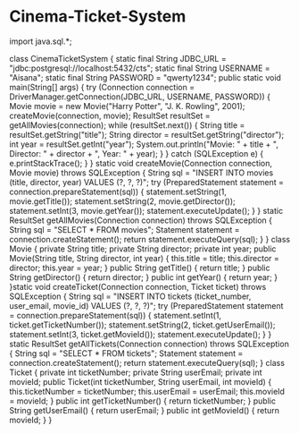 # Cinema-Ticket-System
import java.sql.*;

class CinemaTicketSystem {
    static final String JDBC_URL = "jdbc:postgresql://localhost:5432/cts";
    static final String USERNAME = "Aisana";
    static final String PASSWORD = "qwerty1234";
    public static void main(String[] args) {
        try (Connection connection = DriverManager.getConnection(JDBC_URL, USERNAME, PASSWORD)) {
            Movie movie = new Movie("Harry Potter", "J. K. Rowling", 2001);
            createMovie(connection, movie);
            ResultSet resultSet = getAllMovies(connection);
            while (resultSet.next()) {
                String title = resultSet.getString("title");
                String director = resultSet.getString("director");
                int year = resultSet.getInt("year");
                System.out.println("Movie: " + title + ", Director: " + director + ", Year: " + year);
            }
        } catch (SQLException e) {
            e.printStackTrace();
        }
    }
    static void createMovie(Connection connection, Movie movie) throws SQLException {
        String sql = "INSERT INTO movies (title, director, year) VALUES (?, ?, ?)";
        try (PreparedStatement statement = connection.prepareStatement(sql)) {
            statement.setString(1, movie.getTitle());
            statement.setString(2, movie.getDirector());
            statement.setInt(3, movie.getYear());
            statement.executeUpdate();
        }
    }
    static ResultSet getAllMovies(Connection connection) throws SQLException {
        String sql = "SELECT * FROM movies";
        Statement statement = connection.createStatement();
        return statement.executeQuery(sql);
    }
}
class Movie {
    private String title;
    private String director;
    private int year;
    public Movie(String title, String director, int year) {
        this.title = title;
        this.director = director;
        this.year = year;
    }
    public String getTitle() {
        return title;
    }
    public String getDirector() {
        return director;
    }
    public int getYear() {
        return year;
    }
}static void createTicket(Connection connection, Ticket ticket) throws SQLException {
    String sql = "INSERT INTO tickets (ticket_number, user_email, movie_id) VALUES (?, ?, ?)";
    try (PreparedStatement statement = connection.prepareStatement(sql)) {
        statement.setInt(1, ticket.getTicketNumber());
        statement.setString(2, ticket.getUserEmail());
        statement.setInt(3, ticket.getMovieId());
        statement.executeUpdate();
    }
}
static ResultSet getAllTickets(Connection connection) throws SQLException {
    String sql = "SELECT * FROM tickets";
    Statement statement = connection.createStatement();
    return statement.executeQuery(sql);
}
class Ticket {
    private int ticketNumber;
    private String userEmail;
    private int movieId;
    public Ticket(int ticketNumber, String userEmail, int movieId) {
        this.ticketNumber = ticketNumber;
        this.userEmail = userEmail;
        this.movieId = movieId;
    }
    public int getTicketNumber() {
        return ticketNumber;
    }
    public String getUserEmail() {
        return userEmail;
    }
    public int getMovieId() {
        return movieId;
    }
}
